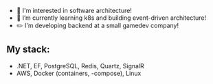 <!---
AchioteTory/AchioteTory is a ✨ special ✨ repository because its `README.md` (this file) appears on your GitHub profile.
You can click the Preview link to take a look at your changes.

--->

<!-- ![header](https://capsule-render.vercel.app/api?type=waving&color=gradient&customColorList=3&height=68&section=header&fontSize=20) -->
<!-- [![atory's 42 stats](https://badge42.vercel.app/api/v2/cl1mizlgz000609lbdv8e86h1/stats?cursusId=21&coalitionId=103)](https://github.com/JaeSeoKim/badge42) -->

<!-- -
![Anurag's GitHub stats](https://github-readme-stats.vercel.app/api?username=atorys&count_private=true)
- -->
<!-- -
[![Readme Card](https://github-readme-stats.vercel.app/api/pin/?username=atorys&repo=Modules&theme=graywhite)](https://github.com/anuraghazra/github-readme-stats)
[![Readme Card](https://github-readme-stats.vercel.app/api/pin/?username=atorys&repo=Philosophers&theme=graywhite)](https://github.com/anuraghazra/github-readme-stats)
[![Readme Card](https://github-readme-stats.vercel.app/api/pin/?username=atorys&repo=Push_swap&theme=graywhite)](https://github.com/anuraghazra/github-readme-stats)
[![Readme Card](https://github-readme-stats.vercel.app/api/pin/?username=atorys&repo=Minitalk&theme=graywhite)](https://github.com/anuraghazra/github-readme-stats)
- -->
 
 - :thought_balloon: I'm interested in software architecture!
 - 🌱 I’m currently learning k8s and building event-driven architecture!
 - :pencil2: I'm developing backend at a small gamedev company!

## My stack:
  - .NET, EF, PostgreSQL, Redis, Quartz, SignalR
  - AWS, Docker (containers, -compose), Linux

